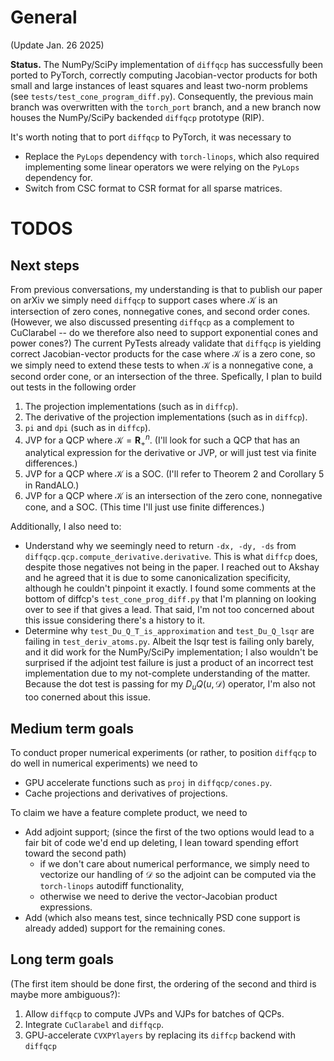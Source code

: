 # General
(Update Jan. 26 2025)

**Status.** The NumPy/SciPy implementation of `diffqcp` has successfully been ported to PyTorch, correctly computing Jacobian-vector products for both small and large instances of least squares and least two-norm problems (see `tests/test_cone_program_diff.py`). Consequently, the previous main branch was overwritten with the `torch_port` branch, and a new branch now houses the NumPy/SciPy backended `diffqcp` prototype (RIP).

It's worth noting that to port `diffqcp` to PyTorch, it was necessary to
- Replace the `PyLops` dependency with `torch-linops`, which also required implementing some linear operators we were relying on the `PyLops` dependency for.
- Switch from CSC format to CSR format for all sparse matrices.

# TODOS

## Next steps
From previous conversations, my understanding is that to publish our paper on arXiv we simply need `diffqcp` to support cases where $\mathcal{K}$ is an intersection of zero cones, nonnegative cones, and second order cones.
(However, we also discussed presenting `diffqcp` as a complement to CuClarabel -- do we therefore also need to support exponential cones and power cones?) The current PyTests already validate that `diffqcp` is yielding correct Jacobian-vector products for the case where $\mathcal{K}$ is a zero cone, so we simply need to extend
these tests to when $\mathcal{K}$ is a nonnegative cone, a second order cone, or an intersection of the three. Spefically, I plan to build out tests in the following order
1. The projection implementations (such as in `diffcp`).
2. The derivative of the projection implementations (such as in `diffcp`).
3. `pi` and `dpi` (such as in `diffcp`).
4. JVP for a QCP where $\mathcal{K} = \mathbf{R}^{n}_{+}$. (I'll look for such a QCP that has an analytical expression for the derivative or JVP, or will just test via finite differences.)
5. JVP for a QCP where $\mathcal{K}$ is a SOC. (I'll refer to Theorem 2 and Corollary 5 in RandALO.)
6. JVP for a QCP where $\mathcal{K}$ is an intersection of the zero cone, nonnegative cone, and a SOC. (This time I'll just use finite differences.)

Additionally, I also need to:
- Understand why we seemingly need to return `-dx, -dy, -ds` from `diffqcp.qcp.compute_derivative.derivative`. This is what `diffcp` does, despite
those negatives not being in the paper. I reached out to Akshay and he agreed that it is due to some canonicalization specificity, although he couldn't pinpoint it exactly. I found some comments at the bottom of diffcp's `test_cone_prog_diff.py` that I'm planning on looking over to see if that gives a lead. That said, I'm not too concerned about this issue considering there's a history to it.
- Determine why `test_Du_Q_T_is_approximation` and `test_Du_Q_lsqr` are failing in `test_deriv_atoms.py`. Albeit the lsqr test is failing only barely, and it did work for the NumPy/SciPy implementation; I also wouldn't be surprised if the adjoint test failure is just a product of an incorrect test implementation due to my not-complete understanding of the matter. Because the dot test is passing for my $D_uQ(u, \mathcal{D})$ operator, I'm also not too conerned about this issue.

## Medium term goals
To conduct proper numerical experiments (or rather, to position `diffqcp` to do well in numerical experiments) we need to
- GPU accelerate functions such as `proj` in `diffqcp/cones.py`.
- Cache projections and derivatives of projections.

To claim we have a feature complete product, we need to
- Add adjoint support; (since the first of the two options would lead to a fair bit of code we'd end up deleting, I lean toward spending effort toward the second path)
    - if we don't care about numerical performance, we simply need to vectorize our handling of $\mathcal{D}$ so the adjoint can be computed via the `torch-linops` autodiff functionality,
    - otherwise we need to derive the vector-Jacobian product expressions. 
- Add (which also means test, since technically PSD cone support is already added) support for the remaining cones.

## Long term goals
(The first item should be done first, the ordering of the second and third is maybe more ambiguous?):
1. Allow `diffqcp` to compute JVPs and VJPs for batches of QCPs.
2. Integrate `CuClarabel` and `diffqcp`.
3. GPU-accelerate `CVXPYlayers` by replacing its `diffcp` backend with `diffqcp`
